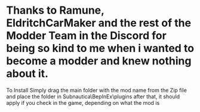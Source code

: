 # Thanks to Ramune, EldritchCarMaker and the rest of the Modder Team in the Discord for being so kind to me when i wanted to become a modder and knew nothing about it.

To Install Simply drag the main folder with the mod name from the Zip file and place the folder in Subnautica\BepInEx\plugins
after that, it should apply if you check in the game, depending on what the mod is
